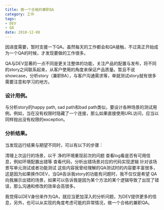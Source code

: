 ```yaml
---
title: 做一个合格的兼职QA
category: 工作
tags:
- DEV
- QA
date: 2010-12-08
---
```

因进度需要，暂时支援一下QA。虽然每天的工作都会和QA接触，不过真正开始成为一个QA的时候，才发现要做的工作很多。

QA与DEV显著的一点不同是更关注整体的功能，关注产品的配置与发布，将不同的story之间联系起来，从客户使用的角度来保证产品质量。暂且不说showcase，分析story（兼职BA），与客户沟通需求等，单就测试story就有很多需要注意和学习的地方。

### 设计用例。

与分析story的happy path, sad path和bad path类似，要设计各种场景的测试用例。例如，当在没有权限时隐藏了一个连接，那么如果直接使用URL访问，应当以同样抛出没有权限的exception。

### 分析结果。

当发现运行结果与期望不同时，可以有以下的步骤：

清理上次运行的场景，以干 净的环境重现前次的问题
查看log看是否有可用信息，例如环境配置出错等
查看代码，分析出错场景对应的代码实现逻辑
针对该场景写单元测试或者功能测试
这些内容我曾经理解的QA测试时的内容要丰富很多，这是因为如果换作DEV，当QA告诉我story的功能有问题时，我不仅仅是希望 QA向我展示出错的场景，如果可以告诉我是因为某个方法的某个逻辑导致了出现了错误，那么沟通和修改的效率会高很多。

我觉得以DEV身份来作为QA，就应当更加深入的分析问题，为DEV提供更多的信息，另外，也可以从实现的角度考虑可能的异常情况，做一个合格的兼职QA。
